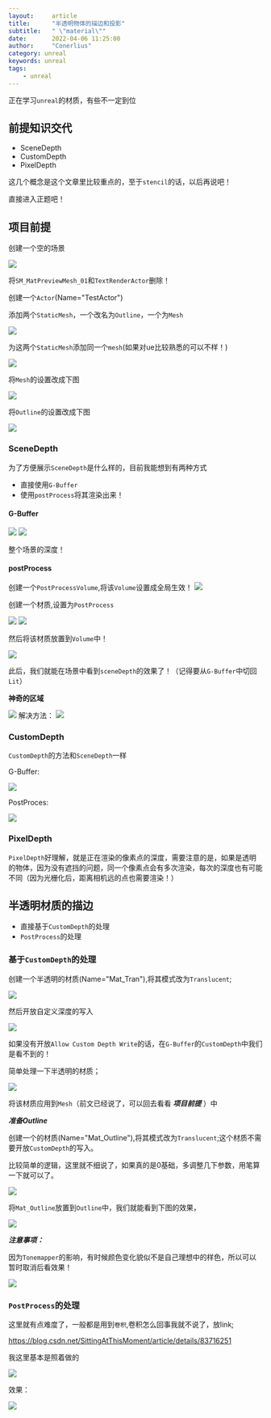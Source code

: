 ```yaml
---
layout:     article
title:      "半透明物体的描边和投影"
subtitle:   " \"material\""
date:       2022-04-06 11:25:00
author:     "Conerlius"
category: unreal
keywords: unreal
tags:
    - unreal
---
```


正在学习`unreal`的材质，有些不一定到位

## 前提知识交代

- SceneDepth
- CustomDepth
- PixelDepth

这几个概念是这个文章里比较重点的，至于`stencil`的话，以后再说吧！

直接进入正题吧！

## 项目前提

创建一个空的场景

![ ](/images/computer/game/ue/materials/half_transparent_outline/1.png)

将`SM_MatPreviewMesh_01`和`TextRenderActor`删除！

创建一个`Actor`(Name="TestActor")

添加两个`StaticMesh`，一个改名为`Outline`，一个为`Mesh`

![ ](/images/computer/game/ue/materials/half_transparent_outline/2.png)

为这两个`StaticMesh`添加同一个`mesh`(如果对ue比较熟悉的可以不样！)

![ ](/images/computer/game/ue/materials/half_transparent_outline/3.png)

将`Mesh`的设置改成下图

![ ](/images/computer/game/ue/materials/half_transparent_outline/4.png)

将`Outline`的设置改成下图

![ ](/images/computer/game/ue/materials/half_transparent_outline/5.png)


### SceneDepth

为了方便展示`SceneDepth`是什么样的，目前我能想到有两种方式

- 直接使用`G-Buffer`
- 使用`postProcess`将其渲染出来！

#### G-Buffer

![ ](/images/computer/game/ue/materials/half_transparent_outline/6.png)
![ ](/images/computer/game/ue/materials/half_transparent_outline/7.gif)

整个场景的深度！

#### postProcess

创建一个`PostProcessVolume`,将该`Volume`设置成全局生效！
![ ](/images/computer/game/ue/materials/half_transparent_outline/8.png)

创建一个材质,设置为`PostProcess`

![ ](/images/computer/game/ue/materials/half_transparent_outline/9.png)
![ ](/images/computer/game/ue/materials/half_transparent_outline/10.png)

然后将该材质放置到`Volume`中！

![ ](/images/computer/game/ue/materials/half_transparent_outline/11.png)

此后，我们就能在场景中看到`sceneDepth`的效果了！（记得要从`G-Buffer`中切回`Lit`）

**神奇的区域**

![ ](/images/computer/game/ue/materials/half_transparent_outline/12.png)
解决方法：
![ ](/images/computer/game/ue/materials/half_transparent_outline/13.png)

### CustomDepth

`CustomDepth`的方法和`SceneDepth`一样

G-Buffer:

![ ](/images/computer/game/ue/materials/half_transparent_outline/14.png)

PostProces:

![ ](/images/computer/game/ue/materials/half_transparent_outline/15.png)


### PixelDepth

`PixelDepth`好理解，就是正在渲染的像素点的深度，需要注意的是，如果是透明的物体，因为没有遮挡的问题，同一个像素点会有多次渲染，每次的深度也有可能不同（因为光栅化后，距离相机远的点也需要渲染！）

## 半透明材质的描边

- 直接基于`CustomDepth`的处理
- `PostProcess`的处理

### 基于`CustomDepth`的处理

创建一个半透明的材质(Name="Mat_Tran"),将其模式改为`Translucent`;

![ ](/images/computer/game/ue/materials/half_transparent_outline/16.png)

然后开放自定义深度的写入

![ ](/images/computer/game/ue/materials/half_transparent_outline/17.png)

如果没有开放`Allow Custom Depth Write`的话，在`G-Buffer`的`CustomDepth`中我们是看不到的！

简单处理一下半透明的材质；

![ ](/images/computer/game/ue/materials/half_transparent_outline/18.png)

将该材质应用到`Mesh`（前文已经说了，可以回去看看 ***项目前提*** ）中

***准备Outline***

创建一个的材质(Name="Mat_Outline"),将其模式改为`Translucent`;这个材质不需要开放`CustomDepth`的写入。

比较简单的逻辑，这里就不细说了，如果真的是0基础，多调整几下参数，用笔算一下就可以了。

![ ](/images/computer/game/ue/materials/half_transparent_outline/19.png)

将`Mat_Outline`放置到`Outline`中，我们就能看到下图的效果，

![ ](/images/computer/game/ue/materials/half_transparent_outline/20.png)

***注意事项：***

因为`Tonemapper`的影响，有时候颜色变化貌似不是自己理想中的样色，所以可以暂时取消后看效果！

![ ](/images/computer/game/ue/materials/half_transparent_outline/21.png)

### `PostProcess`的处理

这里就有点难度了，一般都是用到`卷积`,卷积怎么回事我就不说了，放link;

https://blog.csdn.net/SittingAtThisMoment/article/details/83716251

我这里基本是照着做的

![ ](/images/computer/game/ue/materials/half_transparent_outline/22.png)

效果：

![ ](/images/computer/game/ue/materials/half_transparent_outline/23.png)